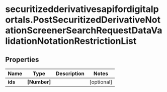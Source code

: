 # securitizedderivativesapifordigitalportals.PostSecuritizedDerivativeNotationScreenerSearchRequestDataValidationNotationRestrictionList

## Properties

Name | Type | Description | Notes
------------ | ------------- | ------------- | -------------
**ids** | **[Number]** |  | [optional] 


